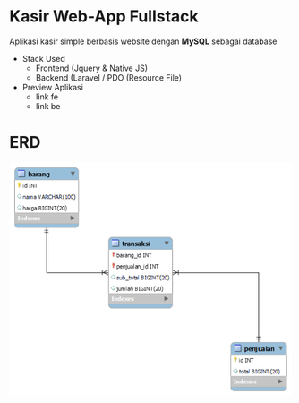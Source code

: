 # Kasir Web-App Fullstack

Aplikasi kasir simple berbasis website dengan **MySQL** sebagai database

- Stack Used
  - Frontend (Jquery & Native JS)
  - Backend (Laravel / PDO (Resource File)
- Preview Aplikasi
  - link fe
  - link be
# ERD 
  ![Gambar ERD](Resource/Erd_Kasir.png)
